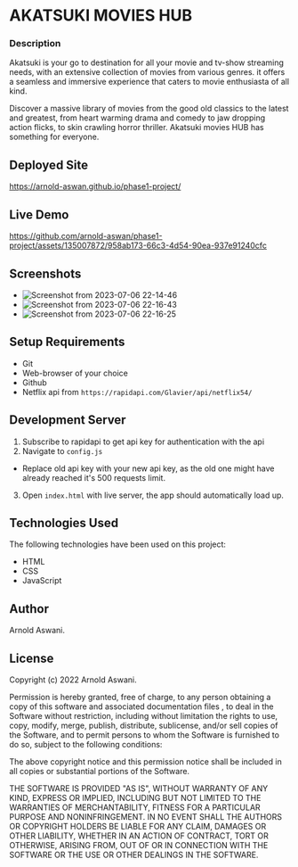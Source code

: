 # AKATSUKI MOVIES HUB

### Description 
Akatsuki is your go to destination for all your movie and tv-show streaming needs, with an extensive collection of movies from various genres. it offers a seamless and immersive experience that caters to movie enthusiasta of all kind.

Discover a massive library of movies from the good old classics to the latest and greatest, from heart warming drama and comedy to jaw dropping action flicks, to skin crawling horror thriller. Akatsuki movies HUB has something for everyone.

## Deployed Site 
https://arnold-aswan.github.io/phase1-project/

## Live Demo
https://github.com/arnold-aswan/phase1-project/assets/135007872/958ab173-66c3-4d54-90ea-937e91240cfc

## Screenshots
- ![Screenshot from 2023-07-06 22-14-46](https://github.com/arnold-aswan/phase1-project/assets/135007872/9522c34c-b3e9-4cc2-8cd1-8f009548bc04)
- ![Screenshot from 2023-07-06 22-16-43](https://github.com/arnold-aswan/phase1-project/assets/135007872/accb3de1-6fc1-41a9-838f-c04a36935640)
- ![Screenshot from 2023-07-06 22-16-25](https://github.com/arnold-aswan/phase1-project/assets/135007872/61e54890-00a2-4880-bd0c-bd4e97eca938)

## Setup Requirements
- Git
- Web-browser of your choice
- Github
- Netflix api from `https://rapidapi.com/Glavier/api/netflix54/`  

## Development Server 
1. Subscribe to rapidapi to get api key for authentication with the api
2. Navigate to `config.js` 
- Replace old api key with your new api key, as the old one might have already reached it's 500 requests limit.
3. Open `index.html` with live server, the app should automatically load up.

## Technologies Used
The following technologies have been used on this project: 
- HTML
- CSS
- JavaScript

## Author
Arnold Aswani.

## License
Copyright (c) 2022 Arnold Aswani.

Permission is hereby granted, free of charge, to any person obtaining a copy of this software and associated documentation files , to deal in the Software without restriction, including without limitation the rights to use, copy, modify, merge, publish, distribute, sublicense, and/or sell copies of the Software, and to permit persons to whom the Software is furnished to do so, subject to the following conditions:

The above copyright notice and this permission notice shall be included in all copies or substantial portions of the Software.

THE SOFTWARE IS PROVIDED "AS IS", WITHOUT WARRANTY OF ANY KIND, EXPRESS OR IMPLIED, INCLUDING BUT NOT LIMITED TO THE WARRANTIES OF MERCHANTABILITY, FITNESS FOR A PARTICULAR PURPOSE AND NONINFRINGEMENT. IN NO EVENT SHALL THE AUTHORS OR COPYRIGHT HOLDERS BE LIABLE FOR ANY CLAIM, DAMAGES OR OTHER LIABILITY, WHETHER IN AN ACTION OF CONTRACT, TORT OR OTHERWISE, ARISING FROM, OUT OF OR IN CONNECTION WITH THE SOFTWARE OR THE USE OR OTHER DEALINGS IN THE SOFTWARE.